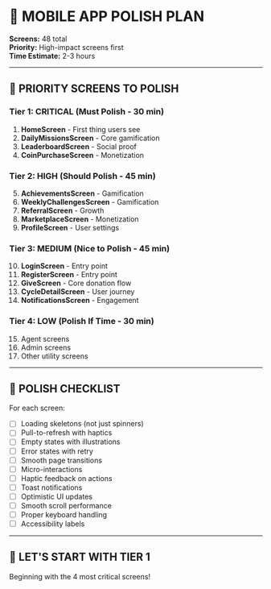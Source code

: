 # 🎨 MOBILE APP POLISH PLAN

**Screens:** 48 total  
**Priority:** High-impact screens first  
**Time Estimate:** 2-3 hours  

---

## 🎯 **PRIORITY SCREENS TO POLISH**

### **Tier 1: CRITICAL (Must Polish - 30 min)**
1. **HomeScreen** - First thing users see
2. **DailyMissionsScreen** - Core gamification
3. **LeaderboardScreen** - Social proof
4. **CoinPurchaseScreen** - Monetization

### **Tier 2: HIGH (Should Polish - 45 min)**
5. **AchievementsScreen** - Gamification
6. **WeeklyChallengesScreen** - Gamification
7. **ReferralScreen** - Growth
8. **MarketplaceScreen** - Monetization
9. **ProfileScreen** - User settings

### **Tier 3: MEDIUM (Nice to Polish - 45 min)**
10. **LoginScreen** - Entry point
11. **RegisterScreen** - Entry point
12. **GiveScreen** - Core donation flow
13. **CycleDetailScreen** - User journey
14. **NotificationsScreen** - Engagement

### **Tier 4: LOW (Polish If Time - 30 min)**
15. Agent screens
16. Admin screens
17. Other utility screens

---

## 🎨 **POLISH CHECKLIST**

For each screen:
- [ ] Loading skeletons (not just spinners)
- [ ] Pull-to-refresh with haptics
- [ ] Empty states with illustrations
- [ ] Error states with retry
- [ ] Smooth page transitions
- [ ] Micro-interactions
- [ ] Haptic feedback on actions
- [ ] Toast notifications
- [ ] Optimistic UI updates
- [ ] Smooth scroll performance
- [ ] Proper keyboard handling
- [ ] Accessibility labels

---

## 🚀 **LET'S START WITH TIER 1**

Beginning with the 4 most critical screens!
